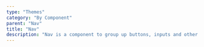```yaml
---
type: "Themes"
category: "By Component"
parent: "Nav"
title: "Nav"
description: "Nav is a component to group up buttons, inputs and other content."
---
```


